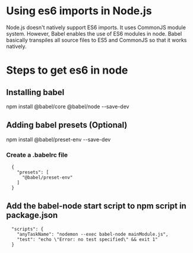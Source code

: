 # Using es6 imports in Node.js
Node.js doesn't natively support ES6 imports. It uses CommonJS module system. However, Babel enables the use of ES6 modules in node. Babel basically transpiles all source files to ES5 and CommonJS so that it works natively.

# Steps to get es6 in node

## Installing babel

npm install @babel/core @babel/node --save-dev

## Adding babel presets (Optional)

npm install @babel/preset-env --save-dev

### Create a .babelrc file

```
  {
    "presets": [
      "@babel/preset-env"
    ]
  }
```

## Add the babel-node start script to npm script in package.json
```
  "scripts": {
    "anyTaskName": "nodemon --exec babel-node mainModule.js",
    "test": "echo \"Error: no test specified\" && exit 1"
  }
```